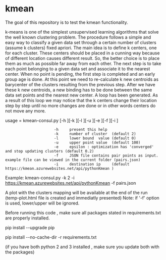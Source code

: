 # kmean
The goal of this repository is to test the kmean functionality. 

k-means is  one of  the simplest unsupervised  learning  algorithms  that  solve  the well  known clustering problem. The procedure follows a simple and  easy  way  to classify a given data set  through a certain number of  clusters (assume k clusters) fixed apriori. The  main  idea  is to define k centers, one for each cluster. These centers  should  be placed in a cunning  way  because of  different  location  causes different  result. So, the better  choice  is  to place them  as  much as possible  far away from each other. The  next  step is to take each point belonging  to a  given data set and associate it to the nearest center. When no point  is  pending,  the first step is completed and an early group age  is done. At this point we need to re-calculate k new centroids as barycenter of  the clusters resulting from the previous step. After we have these k new centroids, a new binding has to be done  between  the same data set points  and  the nearest new center. A loop has been generated. As a result of  this loop we  may  notice that the k centers change their location step by step until no more changes  are done or  in  other words centers do not move any more.


usage =   kmean-consul.py [-h <help>][-k <kmean>][-l <lower>][-u <upper>][-e <epsilon>][-f <file> ][-i <ip>]

                          -h     present this help
                          -k     number of cluster  (default 2)
                          -l     lower bound  value (default 0)
                          -u     upper point value  (default 100)
                          -e     epsilon : optimization has 'converged' and stop updating clusters (default 0.2)
                          -f     JSON file contains pair points as input. example file can be viewed in the current folder (pairs.json)
                          -i     destination ip     (default https://kmean.azurewebsites.net/api/pythonKmean )
                          
Example: kmean-consul.py -k 2 -i https://kmean.azurewebsites.net/api/pythonKmean -f pairs.json


A plot with the clusters mapping will be available at the end of the run (temp-plot.html file is created and immediatly presented) 
Note: if '-f' option is used, lower/upper will be ignored.


Before running this code , make sure all packages stated in requirements.txt are properly installed. 

pip install --upgrade pip

pip install --no-cache-dir -r requirements.txt

(if you have both python 2 and 3 installed , make sure you update both with the packages) 
